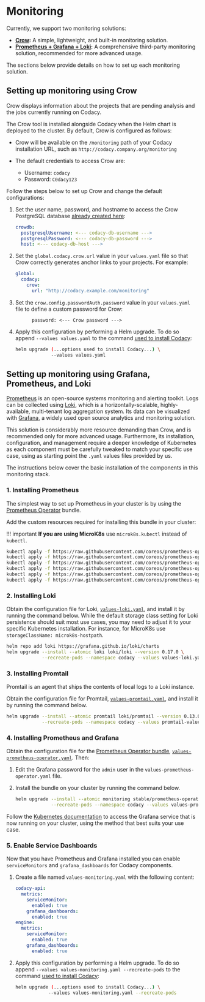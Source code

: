 # Monitoring

Currently, we support two monitoring solutions:

-   **[Crow](#setting-up-monitoring-using-crow):** A simple, lightweight, and built-in monitoring solution.
-   **[Prometheus + Grafana + Loki](#setting-up-monitoring-using-grafana-prometheus-and-loki):** A comprehensive third-party monitoring solution, recommended for more advanced usage.

The sections below provide details on how to set up each monitoring solution.

## Setting up monitoring using Crow

Crow displays information about the projects that are pending analysis and the jobs currently running on Codacy.

The Crow tool is installed alongside Codacy when the Helm chart is deployed to the cluster. By default, Crow is configured as follows:

-   Crow will be available on the `/monitoring` path of your Codacy installation URL, such as `http://codacy.company.org/monitoring`
-   The default credentials to access Crow are:

    -   Username: `codacy`
    -   Password: `C0dacy123`

Follow the steps below to set up Crow and change the default configurations:

1.  Set the user name, password, and hostname to access the Crow PostgreSQL database [already created here](../requirements.md#preparing-postgresql-for-codacy):

    ```yaml
    crowdb:
      postgresqlUsername: <--- codacy-db-username --->
      postgresqlPassword: <--- codacy-db-password --->
      host: <--- codacy-db-host --->
    ```

2.  Set the `global.codacy.crow.url` value in your `values.yaml` file so that Crow correctly generates anchor links to your projects. For example:

    ```yaml
    global:
      codacy:
        crow:
          url: "http://codacy.example.com/monitoring"
    ```

3.  Set the `crow.config.passwordAuth.password` value in your `values.yaml` file to define a custom password for Crow:

    ```yamlWhat
          password: <--- Crow password --->
    ```

4.  Apply this configuration by performing a Helm upgrade. To do so append `--values values.yaml` to the command [used to install Codacy](../index.md#2-installing-codacy):

    ```bash
    helm upgrade (...options used to install Codacy...) \
                 --values values.yaml
    ```

## Setting up monitoring using Grafana, Prometheus, and Loki

[Prometheus](https://prometheus.io) is an open-source systems monitoring and alerting toolkit. Logs can be collected using [Loki](https://grafana.com/oss/loki/), which is a horizontally-scalable, highly-available, multi-tenant log aggregation system. Its data can be visualized with [Grafana](https://grafana.com), a widely used open source analytics and monitoring solution.

This solution is considerably more resource demanding than Crow, and is recommended only for more advanced usage. Furthermore, its installation, configuration, and management require a deeper knowledge of Kubernetes as each component must be carefully tweaked to match your specific use case, using as starting point the `.yaml` values files provided by us.

The instructions below cover the basic installation of the components in this monitoring stack.

### 1. Installing Prometheus

The simplest way to set up Prometheus in your cluster is by using the [Prometheus Operator](https://github.com/helm/charts/tree/master/stable/prometheus-operator) bundle.

Add the custom resources required for installing this bundle in your cluster:

!!! important
    **If you are using MicroK8s** use `microk8s.kubectl` instead of `kubectl`.

```bash
kubectl apply -f https://raw.githubusercontent.com/coreos/prometheus-operator/release-0.36/example/prometheus-operator-crd/monitoring.coreos.com_alertmanagers.yaml
kubectl apply -f https://raw.githubusercontent.com/coreos/prometheus-operator/release-0.36/example/prometheus-operator-crd/monitoring.coreos.com_podmonitors.yaml
kubectl apply -f https://raw.githubusercontent.com/coreos/prometheus-operator/release-0.36/example/prometheus-operator-crd/monitoring.coreos.com_prometheuses.yaml
kubectl apply -f https://raw.githubusercontent.com/coreos/prometheus-operator/release-0.36/example/prometheus-operator-crd/monitoring.coreos.com_prometheusrules.yaml
kubectl apply -f https://raw.githubusercontent.com/coreos/prometheus-operator/release-0.36/example/prometheus-operator-crd/monitoring.coreos.com_servicemonitors.yaml
kubectl apply -f https://raw.githubusercontent.com/coreos/prometheus-operator/release-0.36/example/prometheus-operator-crd/monitoring.coreos.com_thanosrulers.yaml
```

### 2. Installing Loki

Obtain the configuration file for Loki, [`values-loki.yaml`](https://raw.githubusercontent.com/codacy/chart/master/codacy/values-loki.yaml), and install it by running the command below. While the default storage class setting for Loki persistence should suit most use cases, you may need to adjust it to your specific Kubernetes installation. For instance, for MicroK8s use `storageClassName: microk8s-hostpath`.

```bash
helm repo add loki https://grafana.github.io/loki/charts
helm upgrade --install --atomic loki loki/loki --version 0.17.0 \
             --recreate-pods --namespace codacy --values values-loki.yaml
```

### 3. Installing Promtail

Promtail is an agent that ships the contents of local logs to a Loki instance.

Obtain the configuration file for Promtail, [`values-promtail.yaml`](https://raw.githubusercontent.com/codacy/chart/master/codacy/values-promtail.yaml), and install it by running the command below.

```bash
helm upgrade --install --atomic promtail loki/promtail --version 0.13.0 \
             --recreate-pods --namespace codacy --values promtail-values.yaml
```

### 4. Installing Prometheus and Grafana

Obtain the configuration file for the [Prometheus Operator bundle](https://github.com/helm/charts/tree/master/stable/prometheus-operator), [`values-prometheus-operator.yaml`](https://raw.githubusercontent.com/codacy/chart/master/codacy/values-prometheus-operator.yaml). Then:

1.  Edit the Grafana password for the `admin` user in the `values-prometheus-operator.yaml` file.

2.  Install the bundle on your cluster by running the command below.

    ```bash
    helm upgrade --install --atomic monitoring stable/prometheus-operator --version 6.9.3 \
                 --recreate-pods --namespace codacy --values values-prometheus-operator.yaml
    ```

Follow the [Kubernetes documentation](https://v1-15.docs.kubernetes.io/docs/tasks/administer-cluster/access-cluster-services/#accessing-services-running-on-the-cluster) to access the Grafana service that is now running on your cluster, using the method that best suits your use case.

### 5. Enable Service Dashboards

Now that you have Prometheus and Grafana installed you can enable `serviceMonitors` and `grafana_dashboards` for Codacy components.

1.  Create a file named `values-monitoring.yaml` with the following content:

    ```yaml
    codacy-api:
      metrics:
        serviceMonitor:
          enabled: true
        grafana_dashboards:
          enabled: true
    engine:
      metrics:
        serviceMonitor:
          enabled: true
        grafana_dashboards:
          enabled: true
    ```

2.  Apply this configuration by performing a Helm upgrade. To do so append `--values values-monitoring.yaml --recreate-pods` to the command [used to install Codacy](../index.md#2-installing-codacy):

    ```bash
    helm upgrade (...options used to install Codacy...) \
                --values values-monitoring.yaml --recreate-pods
    ```
